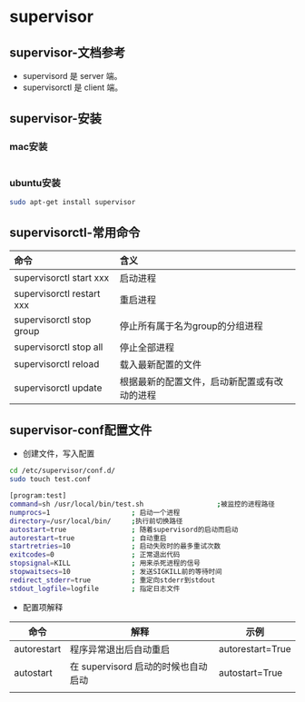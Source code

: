 # supervisor

## supervisor-文档参考

- supervisord 是 server 端。 
- supervisorctl 是 client 端。

## supervisor-安装

### mac安装

```bash

```

### ubuntu安装

```bash
sudo apt-get install supervisor
```

## supervisorctl-常用命令



| 命令                      | 含义                                         |
| :------------------------ | :------------------------------------------- |
| supervisorctl start xxx   | 启动进程                                     |
| supervisorctl restart xxx | 重启进程                                     |
| supervisorctl stop group  | 停止所有属于名为group的分组进程              |
| supervisorctl stop all    | 停止全部进程                                 |
| supervisorctl reload      | 载入最新配置的文件                           |
| supervisorctl update      | 根据最新的配置文件，启动新配置或有改动的进程 |



## supervisor-conf配置文件

- 创建文件，写入配置

```bash
cd /etc/supervisor/conf.d/
sudo touch test.conf

[program:test]
command=sh /usr/local/bin/test.sh                  ;被监控的进程路径
numprocs=1                    ; 启动一个进程
directory=/usr/local/bin/     ;执行前切换路径
autostart=true                ; 随着supervisord的启动而启动
autorestart=true              ; 自动重启
startretries=10               ; 启动失败时的最多重试次数
exitcodes=0                   ; 正常退出代码
stopsignal=KILL               ; 用来杀死进程的信号
stopwaitsecs=10               ; 发送SIGKILL前的等待时间
redirect_stderr=true          ; 重定向stderr到stdout
stdout_logfile=logfile        ; 指定日志文件
```



- 配置项解释

| 命令        | 解释                                | 示例             |
| ----------- | ----------------------------------- | ---------------- |
| autorestart | 程序异常退出后自动重启              | autorestart=True |
| autostart   | 在 supervisord 启动的时候也自动启动 | autostart=True   |
|             |                                     |                  |

